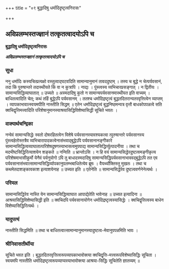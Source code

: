 +++
title = "०९ बुद्धादिषु धर्मादिदृष्टृत्वनिरासः"

+++


## अविप्रलम्भस्तज्ज्ञानं तत्कृतत्वादयोऽपि च

**बुद्धादिषु धर्मादिदृष्टृत्वनिरासः**

***अविप्रलम्भस्तज्ज्ञानं तत्कृतत्वादयोऽपि च***

### **सुधा**

ननु धर्मादिः कस्यचित्प्रत्यक्षो वस्तुत्वाद्घटवदिति सामान्यानुमानं तावददुष्टम् । तस्य च बुद्धे न चेत्पर्यवसानं, तदा किं पुरुषान्तरे तदास्थीयते किं वा न कुत्रापि । नाद्यः । पुंस्त्वस्य व्यभिचारप्रसङ्गात् । न द्वितीयः । सामान्यसिद्धिव्याघातात् ॥ उच्यते ॥ अस्मदादिषु कुतो न सामान्यपर्यवसानमास्थीयत इति वाच्यम् । बाधितत्वादिति चेत्; कथं तर्हि बुद्धेऽपि पर्यवसानम् । ततश्च धर्मादिद्रष्टृत्वं बुद्धतदितरान्यतरवृत्तित्वेन व्याप्तम् । व्यापकाभावात्स्वयमपीति नास्तीति सिद्धम् ॥ एतेन धर्मादिद्रष्टृत्वं बुद्धनिष्ठमन्यत्र वृत्तौ बाधकोपपन्नत्वे सति क्वचिद्वृत्तिमत्त्वादिति परिशेषानुमानस्याश्रयासिद्धिविशेष्यासिद्धी सूचिते भवतः ।

### **वाक्यार्थचन्द्रिका**

नन्वेवं सामान्यसिद्धेः स्वतो दोषरहितत्वेन विशेषे पर्यवसानस्यावश्यकत्वा त्पुरुषान्तरे पर्यवसानस्य पुंस्त्वहेतोस्तत्रैव व्यभिचारापादकत्वेनासंभवाद्बुद्धेऽपि पर्यवसानानङ्गीकारे सामान्यसिद्धित्वव्याघातात्परिशेषदूषणस्याभासत्वमुपपाद्य सामान्यसिद्धिर्व्युत्पादनीया । तथा च मदभीष्टसिद्धिरित्याशयेन शङ्कते ॥ नन्विति ॥ भ्रान्तोऽसि । न हि वयं सामान्यसिद्धेरदुष्टत्वमङ्गीकृत्य परिशेषमाभासीकुर्मो येनैवं पर्यनुयोगो ऽपि तु बाधादस्मदादिषु सामान्यसिद्धिपर्यवसानाभाववद्बुद्धेऽपि तत एव पर्यवसानासंभवात्सामान्यसिद्धिर्व्यापकानुपलम्भबाधितेत्येव ब्रूमः । वैयर्थ्योक्तिस्तु मुखतः । तथा च कथमेतदाशङ्कावकाश इत्याशयेनाह ॥ उच्यत इति ॥ एतेनेति ॥ सामान्यसिद्धेरेव दुष्टत्ववर्णनेनेत्यर्थः ।

### **परिमल**

सामान्यसिद्धिरेव नास्ति येन सामान्यसिद्धिव्याघात आपाद्येतेति भावेनाह ॥ उच्यत इत्यादिना ॥ आश्रयासिद्धिविशेष्यासिद्धी इति ॥ क्वचिदपि पर्यवसानायोगेन धर्मादिद्रष्टृत्वस्यासिद्धेः । क्वचिद्वृत्तित्वस्य बाधेन विशेष्यासिद्धिरित्यर्थः ।

### **यादुपत्यं**

नास्तीति सिद्धमिति ॥ तथा च बाधितत्वात्सामान्यानुमानस्यादुष्टत्व-मेवानुपपन्नमिति भावः ।

### **श्रीनिवासतीर्थीया**

सूचिते भवत इति । बुद्धतदितरवृत्तित्वरूपव्यापकाभावोक्त्या क्वचिद्वृत्ति-मत्त्वरूपविशेष्यासिद्धिः सूचिता । स्वयमपि नास्तीति धर्मादिद्रष्टृत्वरूपव्याप्यस्याभावोक्त्या आश्रया-सिद्धिः सूचितेति ज्ञातव्यम् ॥

